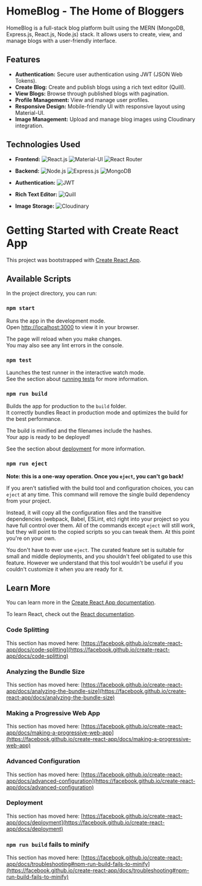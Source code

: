 # HomeBlog - The Home of Bloggers

HomeBlog is a full-stack blog platform built using the MERN (MongoDB, Express.js, React.js, Node.js) stack. It allows users to create, view, and manage blogs with a user-friendly interface.

## Features

- **Authentication:** Secure user authentication using JWT (JSON Web Tokens).
- **Create Blog:** Create and publish blogs using a rich text editor (Quill).
- **View Blogs:** Browse through published blogs with pagination.
- **Profile Management:** View and manage user profiles.
- **Responsive Design:** Mobile-friendly UI with responsive layout using Material-UI.
- **Image Management:** Upload and manage blog images using Cloudinary integration.

## Technologies Used

- **Frontend:**
  ![React.js](https://img.shields.io/badge/React.js-61DAFB?style=for-the-badge&logo=react&logoColor=black)
  ![Material-UI](https://img.shields.io/badge/Material--UI-0081CB?style=for-the-badge&logo=mui&logoColor=white)
  ![React Router](https://img.shields.io/badge/React%20Router-D02C36?style=for-the-badge&logo=react-router&logoColor=white)

- **Backend:**
  ![Node.js](https://img.shields.io/badge/Node.js-339933?style=for-the-badge&logo=node.js&logoColor=white)
  ![Express.js](https://img.shields.io/badge/Express.js-000000?style=for-the-badge&logo=express&logoColor=white)
  ![MongoDB](https://img.shields.io/badge/MongoDB-47A248?style=for-the-badge&logo=mongodb&logoColor=white)

- **Authentication:**
  ![JWT](https://img.shields.io/badge/JWT-000000?style=for-the-badge&logo=json-web-tokens&logoColor=white)

- **Rich Text Editor:**
  ![Quill](https://img.shields.io/badge/Quill-2B2D2F?style=for-the-badge&logo=quill&logoColor=white)

- **Image Storage:**
  ![Cloudinary](https://img.shields.io/badge/Cloudinary-4285F4?style=for-the-badge&logo=cloudinary&logoColor=white)



# Getting Started with Create React App

This project was bootstrapped with [Create React App](https://github.com/facebook/create-react-app).

## Available Scripts

In the project directory, you can run:

### `npm start`

Runs the app in the development mode.\
Open [http://localhost:3000](http://localhost:3000) to view it in your browser.

The page will reload when you make changes.\
You may also see any lint errors in the console.

### `npm test`

Launches the test runner in the interactive watch mode.\
See the section about [running tests](https://facebook.github.io/create-react-app/docs/running-tests) for more information.

### `npm run build`

Builds the app for production to the `build` folder.\
It correctly bundles React in production mode and optimizes the build for the best performance.

The build is minified and the filenames include the hashes.\
Your app is ready to be deployed!

See the section about [deployment](https://facebook.github.io/create-react-app/docs/deployment) for more information.

### `npm run eject`

**Note: this is a one-way operation. Once you `eject`, you can't go back!**

If you aren't satisfied with the build tool and configuration choices, you can `eject` at any time. This command will remove the single build dependency from your project.

Instead, it will copy all the configuration files and the transitive dependencies (webpack, Babel, ESLint, etc) right into your project so you have full control over them. All of the commands except `eject` will still work, but they will point to the copied scripts so you can tweak them. At this point you're on your own.

You don't have to ever use `eject`. The curated feature set is suitable for small and middle deployments, and you shouldn't feel obligated to use this feature. However we understand that this tool wouldn't be useful if you couldn't customize it when you are ready for it.

## Learn More

You can learn more in the [Create React App documentation](https://facebook.github.io/create-react-app/docs/getting-started).

To learn React, check out the [React documentation](https://reactjs.org/).

### Code Splitting

This section has moved here: [https://facebook.github.io/create-react-app/docs/code-splitting](https://facebook.github.io/create-react-app/docs/code-splitting)

### Analyzing the Bundle Size

This section has moved here: [https://facebook.github.io/create-react-app/docs/analyzing-the-bundle-size](https://facebook.github.io/create-react-app/docs/analyzing-the-bundle-size)

### Making a Progressive Web App

This section has moved here: [https://facebook.github.io/create-react-app/docs/making-a-progressive-web-app](https://facebook.github.io/create-react-app/docs/making-a-progressive-web-app)

### Advanced Configuration

This section has moved here: [https://facebook.github.io/create-react-app/docs/advanced-configuration](https://facebook.github.io/create-react-app/docs/advanced-configuration)

### Deployment

This section has moved here: [https://facebook.github.io/create-react-app/docs/deployment](https://facebook.github.io/create-react-app/docs/deployment)

### `npm run build` fails to minify

This section has moved here: [https://facebook.github.io/create-react-app/docs/troubleshooting#npm-run-build-fails-to-minify](https://facebook.github.io/create-react-app/docs/troubleshooting#npm-run-build-fails-to-minify)






